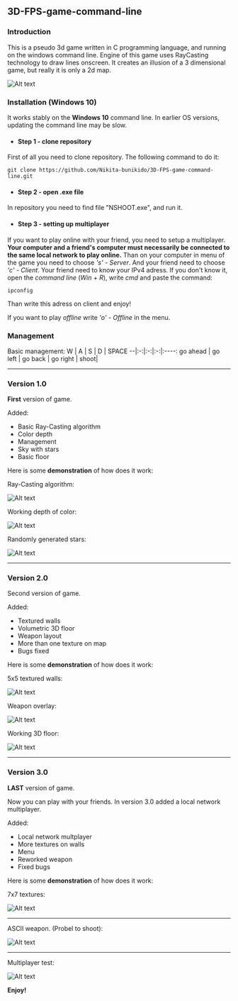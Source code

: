## 3D-FPS-game-command-line
### Introduction

This is a pseudo 3d game written in C programming language, and running on the windows command line.
Engine of this game uses RayCasting technology to draw lines onscreen. It creates an illusion of a 3 dimensional game, but really
it is only a 2d map.

![Alt text](img/g.gif "Optional title")

### Installation (Windows 10)

It works stably on the __Windows 10__ command line. In earlier OS versions, updating the command line may be slow.

- #### Step 1 - clone repository
First of all you need to clone repository. The following command to do it:

    git clone https://github.com/Nikita-bunikido/3D-FPS-game-command-line.git

- #### Step 2 - open .exe file
In repository you need to find file "NSHOOT.exe",  and run it.

- #### Step 3 - setting up multiplayer
If you want to play online with your friend, you need to setup a multiplayer.
**Your computer and a friend's computer must necessarily be connected to the same local network to play online.** 
Than on your computer in menu of the game you need to choose _'s' - Server_. And your friend need to choose _'c' - Client_. Your friend need to know your IPv4 adress. If you don't know it, open the _command line_ (_Win_ + _R_), write _cmd_ and paste the command:

    ipconfig

Than write this adress on client and enjoy!

If you want to play _offline_ write _'o' - Offline_ in the menu.

### Management

Basic management:
W | A | S | D | SPACE
--|:-:|:-:|:-:|:----:
go ahead | go left | go back | go right | shoot|

---

### Version 1.0

__First__ version of game.

Added:

- Basic Ray-Casting algorithm
- Color depth
- Management
- Sky with stars
- Basic floor

Here is some **demonstration** of how does it work:

Ray-Casting algorithm:

![Alt text](img/1.png "Optional title")

Working depth of color:

![Alt text](img/2.png "Optional title")

Randomly generated stars:

![Alt text](img/3.png "Optional title")

---

### Version 2.0

Second version of game.

Added:

- Textured walls
- Volumetric 3D floor
- Weapon layout
- More than one texture on map
- Bugs fixed

Here is some **demonstration** of how does it work:

5x5 textured walls:

![Alt text](img/7.png "Optional title")

Weapon overlay:

![Alt text](img/6.png "Optional title")

Working 3D floor:

![Alt text](img/5.png "Optional title")

---





### Version 3.0

**LAST** version of game.

Now you can play with your friends. In version 3.0 added a local network multiplayer.

Added:
- Local network multplayer
- More textures on walls
- Menu
- Reworked weapon
- Fixed bugs

Here is some **demonstration** of how does it work:

7x7 textures:

![Alt text](img/8.png "Optional title")

---

ASCII weapon. (Probel to shoot):

![Alt text](img/9.png "Optional title")

---

Multiplayer test:

![Alt text](img/10.png "Optional title")

**Enjoy!**
